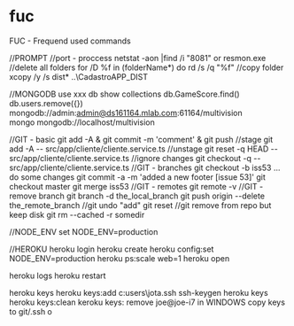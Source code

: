 # fuc
FUC - Frequend used commands

//PROMPT
//port - proccess
netstat -aon |find /i "8081"
or resmon.exe
//delete all folders
for /D %f in (folderName*) do rd /s /q "%f"
//copy folder
xcopy /y /s dist\* ..\CadastroAPP_DIST

//MONGODB
use xxx
db
show collections
db.GameScore.find()
db.users.remove({})
mongodb://admin:admin@ds161164.mlab.com:61164/multivision	
mongo mongodb://localhost/multivision
	
//GIT - basic
git add -A & git commit -m 'comment' & git push
//stage 
git add -A -- src/app/cliente/cliente.service.ts
//unstage
git reset -q HEAD -- src/app/cliente/cliente.service.ts
//ignore changes
git checkout -q -- src/app/cliente/cliente.service.ts
//GIT - branches
git checkout -b iss53
... do some changes
git commit -a -m 'added a new footer [issue 53]'
git checkout master
git merge iss53
//GIT - remotes
git remote -v
//GIT - remove branch
git branch -d the_local_branch
git push origin --delete the_remote_branch
//git undo "add"
git reset
//git remove from repo but keep disk
git rm --cached -r somedir
 
//NODE_ENV
set NODE_ENV=production	

//HEROKU
heroku login
heroku create
heroku config:set NODE_ENV=production
heroku ps:scale web=1
heroku open

heroku logs
heroku restart

heroku keys
	heroku keys:add
	c:users\jota\.ssh
		ssh-keygen
	heroku keys
	heroku keys:clean
	keroku keys: remove joe@joe-i7
	in WINDOWS
		copy keys to git/.ssh o